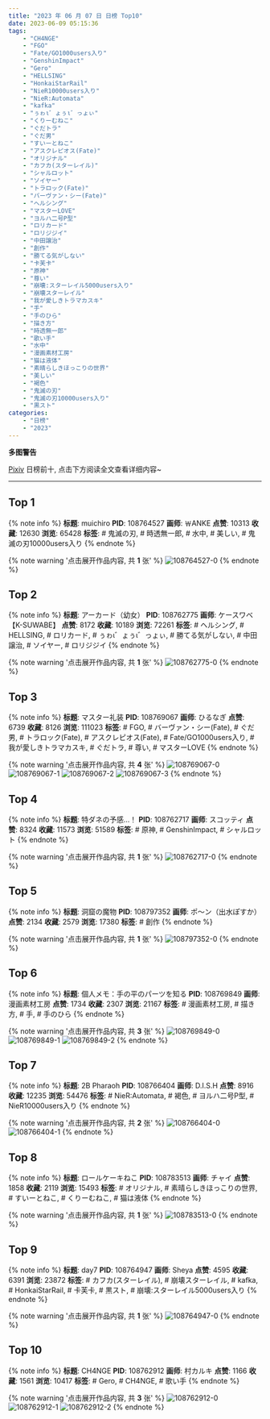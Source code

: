 ```yaml
---
title: "2023 年 06 月 07 日 日榜 Top10"
date: 2023-06-09 05:15:36
tags:
    - "CH4NGE"
    - "FGO"
    - "Fate/GO1000users入り"
    - "GenshinImpact"
    - "Gero"
    - "HELLSING"
    - "HonkaiStarRail"
    - "NieR10000users入り"
    - "NieR:Automata"
    - "kafka"
    - "ぅゎι゛ょぅι゛っょぃ"
    - "くりーむねこ"
    - "ぐだトラ"
    - "ぐだ男"
    - "すいーとねこ"
    - "アスクレピオス(Fate)"
    - "オリジナル"
    - "カフカ(スターレイル)"
    - "シャルロット"
    - "ソイヤー"
    - "トラロック(Fate)"
    - "バーヴァン・シー(Fate)"
    - "ヘルシング"
    - "マスターLOVE"
    - "ヨルハ二号P型"
    - "ロリカード"
    - "ロリジジイ"
    - "中田譲治"
    - "創作"
    - "勝てる気がしない"
    - "卡芙卡"
    - "原神"
    - "尊い"
    - "崩壊:スターレイル5000users入り"
    - "崩壊スターレイル"
    - "我が愛しきトラマカスキ"
    - "手"
    - "手のひら"
    - "描き方"
    - "時透無一郎"
    - "歌い手"
    - "水中"
    - "漫画素材工房"
    - "猫は液体"
    - "素晴らしきほっこりの世界"
    - "美しい"
    - "褐色"
    - "鬼滅の刃"
    - "鬼滅の刃10000users入り"
    - "黒スト"
categories:
    - "日榜"
    - "2023"
---
```


<i class="fa fa-triangle-exclamation"></i>**多图警告**<i class="fa fa-triangle-exclamation"></i>

[Pixiv](https://www.pixiv.net/) 日榜前十, 点击下方阅读全文查看详细内容~

<!-- more -->

---

## Top 1

{% note info %}
**标题**: muichiro
**PID**: 108764527 **画师**: ￦ANKE
**点赞**: 10313 **收藏**: 12630 **浏览**: 65428
**标签**: # 鬼滅の刃, # 時透無一郎, # 水中, # 美しい, # 鬼滅の刃10000users入り
{% endnote %}

{% note warning '点击展开作品内容, 共 **1** 张' %}
![108764527-0](https://i.pixiv.re/img-original/img/2023/06/06/00/49/33/108764527_p0.jpg)
{% endnote %}

## Top 2

{% note info %}
**标题**: アーカード（幼女）
**PID**: 108762775 **画师**: ケースワベ【K-SUWABE】
**点赞**: 8172 **收藏**: 10189 **浏览**: 72261
**标签**: # ヘルシング, # HELLSING, # ロリカード, # ぅゎι゛ょぅι゛っょぃ, # 勝てる気がしない, # 中田譲治, # ソイヤー, # ロリジジイ
{% endnote %}

{% note warning '点击展开作品内容, 共 **1** 张' %}
![108762775-0](https://i.pixiv.re/img-original/img/2023/06/06/00/00/40/108762775_p0.jpg)
{% endnote %}

## Top 3

{% note info %}
**标题**: マスター礼装
**PID**: 108769067 **画师**: ひるなぎ
**点赞**: 6739 **收藏**: 8126 **浏览**: 111023
**标签**: # FGO, # バーヴァン・シー(Fate), # ぐだ男, # トラロック(Fate), # アスクレピオス(Fate), # Fate/GO1000users入り, # 我が愛しきトラマカスキ, # ぐだトラ, # 尊い, # マスターLOVE
{% endnote %}

{% note warning '点击展开作品内容, 共 **4** 张' %}
![108769067-0](https://i.pixiv.re/img-original/img/2023/06/06/06/00/09/108769067_p0.jpg)
![108769067-1](https://i.pixiv.re/img-original/img/2023/06/06/06/00/09/108769067_p1.jpg)
![108769067-2](https://i.pixiv.re/img-original/img/2023/06/06/06/00/09/108769067_p2.jpg)
![108769067-3](https://i.pixiv.re/img-original/img/2023/06/06/06/00/09/108769067_p3.jpg)
{% endnote %}

## Top 4

{% note info %}
**标题**: 特ダネの予感…！
**PID**: 108762717 **画师**: スコッティ
**点赞**: 8324 **收藏**: 11573 **浏览**: 51589
**标签**: # 原神, # GenshinImpact, # シャルロット
{% endnote %}

{% note warning '点击展开作品内容, 共 **1** 张' %}
![108762717-0](https://i.pixiv.re/img-original/img/2023/06/06/00/00/25/108762717_p0.jpg)
{% endnote %}

## Top 5

{% note info %}
**标题**: 洞窟の魔物
**PID**: 108797352 **画师**: ポ～ン（出水ぽすか）
**点赞**: 2134 **收藏**: 2579 **浏览**: 17380
**标签**: # 創作
{% endnote %}

{% note warning '点击展开作品内容, 共 **1** 张' %}
![108797352-0](https://i.pixiv.re/img-original/img/2023/06/07/07/30/01/108797352_p0.jpg)
{% endnote %}

## Top 6

{% note info %}
**标题**: 個人メモ：手の平のパーツを知る
**PID**: 108769849 **画师**: 漫画素材工房
**点赞**: 1734 **收藏**: 2307 **浏览**: 21167
**标签**: # 漫画素材工房, # 描き方, # 手, # 手のひら
{% endnote %}

{% note warning '点击展开作品内容, 共 **3** 张' %}
![108769849-0](https://i.pixiv.re/img-original/img/2023/06/06/07/00/06/108769849_p0.jpg)
![108769849-1](https://i.pixiv.re/img-original/img/2023/06/06/07/00/06/108769849_p1.jpg)
![108769849-2](https://i.pixiv.re/img-original/img/2023/06/06/07/00/06/108769849_p2.jpg)
{% endnote %}

## Top 7

{% note info %}
**标题**: 2B Pharaoh
**PID**: 108766404 **画师**: D.I.S.H
**点赞**: 8916 **收藏**: 12235 **浏览**: 54476
**标签**: # NieR:Automata, # 褐色, # ヨルハ二号P型, # NieR10000users入り
{% endnote %}

{% note warning '点击展开作品内容, 共 **2** 张' %}
![108766404-0](https://i.pixiv.re/img-original/img/2023/06/06/02/13/13/108766404_p0.jpg)
![108766404-1](https://i.pixiv.re/img-original/img/2023/06/06/02/13/13/108766404_p1.jpg)
{% endnote %}

## Top 8

{% note info %}
**标题**: ロールケーキねこ
**PID**: 108783513 **画师**: チャイ
**点赞**: 1858 **收藏**: 2119 **浏览**: 15493
**标签**: # オリジナル, # 素晴らしきほっこりの世界, # すいーとねこ, # くりーむねこ, # 猫は液体
{% endnote %}

{% note warning '点击展开作品内容, 共 **1** 张' %}
![108783513-0](https://i.pixiv.re/img-original/img/2023/06/06/20/30/01/108783513_p0.png)
{% endnote %}

## Top 9

{% note info %}
**标题**: day7
**PID**: 108764947 **画师**: Sheya
**点赞**: 4595 **收藏**: 6391 **浏览**: 23872
**标签**: # カフカ(スターレイル), # 崩壊スターレイル, # kafka, # HonkaiStarRail, # 卡芙卡, # 黒スト, # 崩壊:スターレイル5000users入り
{% endnote %}

{% note warning '点击展开作品内容, 共 **1** 张' %}
![108764947-0](https://i.pixiv.re/img-original/img/2023/06/06/01/03/51/108764947_p0.jpg)
{% endnote %}

## Top 10

{% note info %}
**标题**: CH4NGE
**PID**: 108762912 **画师**: 村カルキ
**点赞**: 1166 **收藏**: 1561 **浏览**: 10417
**标签**: # Gero, # CH4NGE, # 歌い手
{% endnote %}

{% note warning '点击展开作品内容, 共 **3** 张' %}
![108762912-0](https://i.pixiv.re/img-original/img/2023/06/06/00/01/48/108762912_p0.jpg)
![108762912-1](https://i.pixiv.re/img-original/img/2023/06/06/00/01/48/108762912_p1.jpg)
![108762912-2](https://i.pixiv.re/img-original/img/2023/06/06/00/01/48/108762912_p2.jpg)
{% endnote %}
